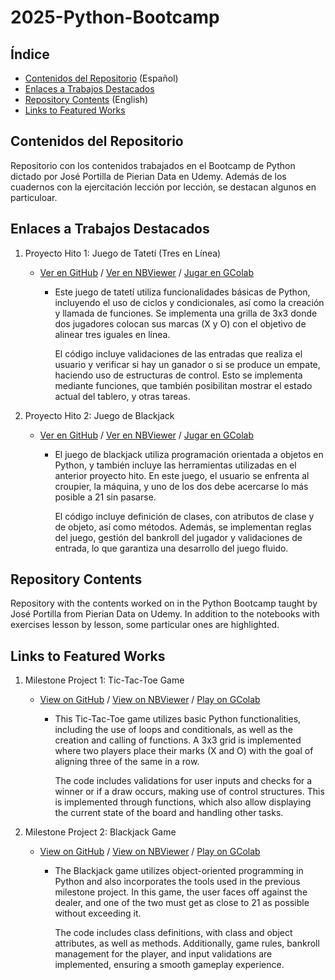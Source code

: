 # 2025-Python-Bootcamp

## Índice
- [Contenidos del Repositorio](#contenidos-del-repositorio) (Español)
- [Enlaces a Trabajos Destacados](#enlaces-a-trabajos-destacados)
- [Repository Contents](#repository-contents) (English)
- [Links to Featured Works](#links-to-featured-works)

## Contenidos del Repositorio
Repositorio con los contenidos trabajados en el Bootcamp de Python dictado por José Portilla de Pierian Data en Udemy. Además de los cuadernos con la ejercitación lección por lección, se destacan algunos en particuloar.

## Enlaces a Trabajos Destacados

1. Proyecto Hito 1: Juego de Tatetí (Tres en Línea)
    - [Ver en GitHub](https://github.com/juanimoralesv/2025-Python-Bootcamp/blob/development/UDM-Python-BTCMP--007-02--Milestone01.ipynb) / [Ver en NBViewer](https://nbviewer.org/github/juanimoralesv/2025-Python-Bootcamp/blob/development/UDM-Python-BTCMP--007-02--Milestone01.ipynb) / [Jugar en GColab](https://drive.google.com/file/d/1wf5zJFrViTyGMvMcd0ft9tC0dYBi5plu/view?usp=sharing)
        - Este juego de tatetí utiliza funcionalidades básicas de Python, incluyendo el uso de ciclos y condicionales, así como la creación y llamada de funciones. Se implementa una grilla de 3x3 donde dos jugadores colocan sus marcas (X y O) con el objetivo de alinear tres iguales en línea.

          El código incluye validaciones de las entradas que realiza el usuario y verificar si hay un ganador o si se produce un empate, haciendo uso de estructuras de control. Esto se implementa mediante funciones, que también posibilitan mostrar el estado actual del tablero, y otras tareas.

2. Proyecto Hito 2: Juego de Blackjack
    - [Ver en GitHub](https://github.com/juanimoralesv/2025-Python-Bootcamp/blob/development/UDM-Python-BTCMP--011-02--Milestone02.ipynb) / [Ver en NBViewer](https://nbviewer.org/github/juanimoralesv/2025-Python-Bootcamp/blob/development/UDM-Python-BTCMP--011-02--Milestone02.ipynb) / [Jugar en GColab](https://drive.google.com/file/d/1Tc5JGtn9zK0QAxJ8oNoT7R8l5_GnlplM/view?usp=sharing)
        - El juego de blackjack utiliza programación orientada a objetos en Python, y también incluye las herramientas utilizadas en el anterior proyecto hito. En este juego, el usuario se enfrenta al croupier, la máquina, y uno de los dos debe acercarse lo más posible a 21 sin pasarse.

          El código incluye definición de clases, con atributos de clase y de objeto, así como métodos. Además, se implementan reglas del juego, gestión del bankroll del jugador y validaciones de entrada, lo que garantiza una desarrollo del juego fluido.

          
## Repository Contents
Repository with the contents worked on in the Python Bootcamp taught by José Portilla from Pierian Data on Udemy. In addition to the notebooks with exercises lesson by lesson, some particular ones are highlighted.

## Links to Featured Works

1. Milestone Project 1: Tic-Tac-Toe Game
    - [View on GitHub](https://github.com/juanimoralesv/2025-Python-Bootcamp/blob/development/UDM-Python-BTCMP--007-02--Milestone01.ipynb) / [View on NBViewer](https://nbviewer.org/github/juanimoralesv/2025-Python-Bootcamp/blob/development/UDM-Python-BTCMP--007-02--Milestone01.ipynb) / [Play on GColab](https://drive.google.com/file/d/1wf5zJFrViTyGMvMcd0ft9tC0dYBi5plu/view?usp=sharing)
        - This Tic-Tac-Toe game utilizes basic Python functionalities, including the use of loops and conditionals, as well as the creation and calling of functions. A 3x3 grid is implemented where two players place their marks (X and O) with the goal of aligning three of the same in a row.

          The code includes validations for user inputs and checks for a winner or if a draw occurs, making use of control structures. This is implemented through functions, which also allow displaying the current state of the board and handling other tasks.

2. Milestone Project 2: Blackjack Game
    - [View on GitHub](https://github.com/juanimoralesv/2025-Python-Bootcamp/blob/development/UDM-Python-BTCMP--011-02--Milestone02.ipynb) / [View on NBViewer](https://nbviewer.org/github/juanimoralesv/2025-Python-Bootcamp/blob/development/UDM-Python-BTCMP--011-02--Milestone02.ipynb) / [Play on GColab](https://drive.google.com/file/d/1Tc5JGtn9zK0QAxJ8oNoT7R8l5_GnlplM/view?usp=sharing)
        - The Blackjack game utilizes object-oriented programming in Python and also incorporates the tools used in the previous milestone project. In this game, the user faces off against the dealer, and one of the two must get as close to 21 as possible without exceeding it.

          The code includes class definitions, with class and object attributes, as well as methods. Additionally, game rules, bankroll management for the player, and input validations are implemented, ensuring a smooth gameplay experience.
